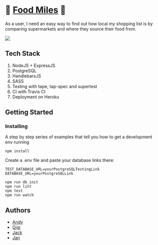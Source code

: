# :seedling: [Food Miles](https://ffff-fac.herokuapp.com/) :seedling:
As a user, I need an easy way to find out how local my shopping list is by comparing supermarkets and where they source their food from.

![](https://media.giphy.com/media/yaxcIHO5OgP4Y/giphy.gif)

## Tech Stack
1. NodeJS + ExpressJS
2. PostgreSQL
3. HandlebarsJS
4. SASS
5. Testing with tape, tap-spec and supertest
6. CI with Travis CI
7. Deployment on Heroku

## Getting Started

### Installing

A step by step series of examples that tell you how to get a development env running

```
npm install
```
Create a .env file and paste your database links there:
```
TEST_DATABASE_URL=yourPostgreSQLTestingLink
DATABASE_URL=yourPostgreSQLLink
```
```
npm run db_init
npm run lint
npm test
npm run watch
```
## Authors

- [Andy](https://github.com/andy-mc-donald)
- [Gigi](https://github.com/gminova)
- [Jack](https://github.com/jackbridger)
- [Jan](https://github.com/crianonim)

